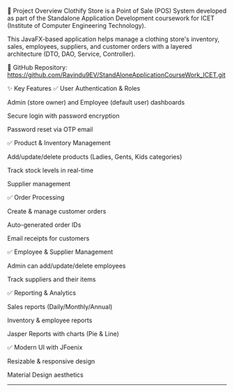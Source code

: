 📌 Project Overview
Clothify Store is a Point of Sale (POS) System developed as part of the Standalone Application Development coursework for ICET (Institute of Computer Engineering Technology).

This JavaFX-based application helps manage a clothing store's inventory, sales, employees, suppliers, and customer orders with a layered architecture (DTO, DAO, Service, Controller).

🔗 GitHub Repository: https://github.com/Ravindu9EV/StandAloneApplicationCourseWork_ICET.git

✨ Key Features
✅ User Authentication & Roles

Admin (store owner) and Employee (default user) dashboards

Secure login with password encryption

Password reset via OTP email

✅ Product & Inventory Management

Add/update/delete products (Ladies, Gents, Kids categories)

Track stock levels in real-time

Supplier management

✅ Order Processing

Create & manage customer orders

Auto-generated order IDs

Email receipts for customers

✅ Employee & Supplier Management

Admin can add/update/delete employees

Track suppliers and their items

✅ Reporting & Analytics

Sales reports (Daily/Monthly/Annual)

Inventory & employee reports

Jasper Reports with charts (Pie & Line)

✅ Modern UI with JFoenix

Resizable & responsive design

Material Design aesthetics
<hr>





